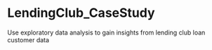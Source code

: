 # LendingClub_CaseStudy
Use exploratory data analysis to gain insights from lending club loan customer data
